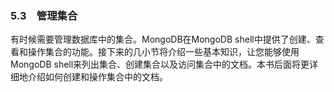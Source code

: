 ### 5.3　管理集合

有时候需要管理数据库中的集合。MongoDB在MongoDB shell中提供了创建、查看和操作集合的功能。接下来的几小节将介绍一些基本知识，让您能够使用MongoDB shell来列出集合、创建集合以及访问集合中的文档。本书后面将更详细地介绍如何创建和操作集合中的文档。

